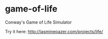 # game-of-life
Conway's Game of Life Simulator

Try it here:
http://jasminepazer.com/projects/life/

